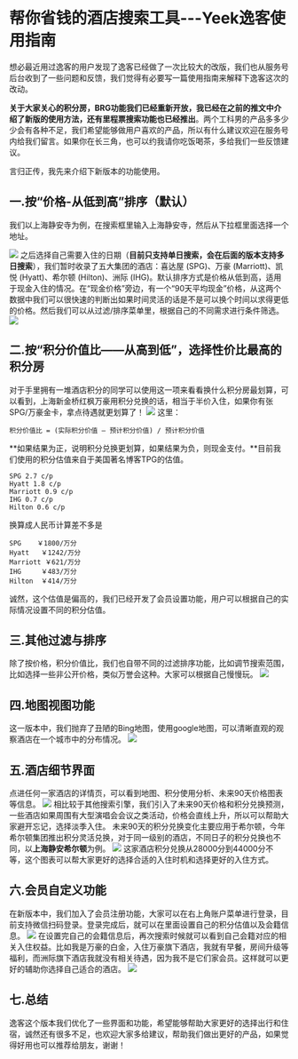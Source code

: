 # 帮你省钱的酒店搜索工具---Yeek逸客使用指南

想必最近用过逸客的用户发现了逸客已经做了一次比较大的改版，我们也从服务号后台收到了一些问题和反馈，我们觉得有必要写一篇使用指南来解释下逸客这次的改动。

**关于大家关心的积分房，BRG功能我们已经重新开放，我已经在之前的推文中介绍了新版的使用方法，还有里程票搜索功能也已经推出**。两个工科男的产品多多少少会有各种不足，我们希望能够做用户喜欢的产品，所以有什么建议欢迎在服务号内给我们留言。如果你在长三角，也可以约我请你吃饭喝茶，多给我们一些反馈建议。

言归正传，我先来介绍下新版本的功能使用。

## 一.按“价格-从低到高”排序（默认）
我们以上海静安寺为例，在搜索框里输入上海静安寺，然后从下拉框里面选择一个地址。

![](http://article.images.yeekapp.com/articleImages/undefined/b97097a6-748b-450d-8add-f1afc0153001|0.png?x-oss-process=image/resize,w_1000,limit_1/format,jpg/interlace,1)
之后选择自己需要入住的日期（**目前只支持单日搜索，会在后面的版本支持多日搜索**），我们暂时收录了五大集团的酒店：喜达屋 (SPG)、万豪 (Marriott)、凯悦 (Hyatt)、希尔顿 (Hilton)、洲际 (IHG)。默认排序方式是价格从低到高，适用于现金入住的情况。在“现金价格”旁边，有一个“90天平均现金”价格，从这两个数据中我们可以很快速的判断出如果时间灵活的话是不是可以换个时间以求得更低的价格。然后我们可以从过滤/排序菜单里，根据自己的不同需求进行条件筛选。
![](http://article.images.yeekapp.com/articleImages/undefined/17c25ff9-c6b7-4d40-822d-470bd492c670|1.png?x-oss-process=image/resize,w_1000,limit_1/format,jpg/interlace,1)
## 二.按“积分价值比——从高到低”，选择性价比最高的积分房
对于手里拥有一堆酒店积分的同学可以使用这一项来看看换什么积分房最划算，可以看到，上海新金桥红枫万豪用积分兑换的话，相当于半价入住，如果你有张SPG/万豪金卡，拿点待遇就更划算了！
![](http://article.images.yeekapp.com/articleImages/undefined/5c76208e-b0f7-4b64-84a3-f84bcf25ead3|2.png?x-oss-process=image/resize,w_1000,limit_1/format,jpg/interlace,1)
这里：

	积分价值比 = (实际积分价值 – 预计积分价值) / 预计积分价值

**如果结果为正，说明积分兑换更划算，如果结果为负，则现金支付。**目前我们使用的积分估值来自于美国著名博客TPG的估值。

	SPG 2.7 c/p
	Hyatt 1.8 c/p
	Marriott 0.9 c/p
	IHG 0.7 c/p
	Hilton 0.6 c/p

换算成人民币计算差不多是

	SPG    ￥1800/万分
	Hyatt   ￥1242/万分
	Marriott ￥621/万分
	IHG     ￥483/万分
	Hilton  ￥414/万分

诚然，这个估值是偏高的，我们已经开发了会员设置功能，用户可以根据自己的实际情况设置不同的积分估值。

## 三.其他过滤与排序
除了按价格，积分价值比，我们也自带不同的过滤排序功能，比如调节搜索范围，比如选择一些非公开价格，类似万誉会这种。大家可以根据自己慢慢玩。
![](http://article.images.yeekapp.com/articleImages/undefined/0ea0ede9-3a18-4b63-b13f-41df34ad9636|3.png?x-oss-process=image/resize,w_1000,limit_1/format,jpg/interlace,1)

## 四.地图视图功能
这一版本中，我们抛弃了丑陋的Bing地图，使用google地图，可以清晰直观的观察酒店在一个城市中的分布情况。
![](http://article.images.yeekapp.com/articleImages/undefined/721b420b-f95e-44ca-a63c-4420713962b5|4.png?x-oss-process=image/resize,w_1000,limit_1/format,jpg/interlace,1)
## 五.酒店细节界面
点进任何一家酒店的详情页，可以看到地图、积分使用分析、未来90天价格图表等信息。
![](http://article.images.yeekapp.com/articleImages/undefined/d150c5c7-d4fa-4a56-bae3-d5d951fe810e|5.png?x-oss-process=image/resize,w_1000,limit_1/format,jpg/interlace,1)
相比较于其他搜索引擎，我们引入了未来90天价格和积分兑换预测，一些酒店如果周围有大型演唱会会议之类活动，价格会直线上升，所以可以帮助大家避开忘记，选择淡季入住。
未来90天的积分兑换变化主要应用于希尔顿，今年希尔顿集团推出积分灵活兑换，对于同一级别的酒店，不同日子的积分兑换也不同，以**上海静安希尔顿**为例。
![](http://article.images.yeekapp.com/articleImages/undefined/cfd95996-f430-4fb5-887c-7c04bc61d767|6.png?x-oss-process=image/resize,w_1000,limit_1/format,jpg/interlace,1)
这家酒店积分兑换从28000分到44000分不等，这个图表可以帮大家更好的选择合适的入住时机和选择更好的入住方式。

## 六.会员自定义功能
在新版本中，我们加入了会员注册功能，大家可以在右上角账户菜单进行登录，目前支持微信扫码登录。登录完成后，就可以在里面设置自己的积分估值以及会籍信息。
![](http://article.images.yeekapp.com/articleImages/undefined/cda1fd49-e069-4485-8b6e-a7fc41ded43f|7.png?x-oss-process=image/resize,w_1000,limit_1/format,jpg/interlace,1)
在设置完自己的会籍信息后，再次搜索时候就可以看到自己会籍对应的相关入住权益。比如我是万豪的白金，入住万豪旗下酒店，我就有早餐，房间升级等福利，而洲际旗下酒店我就没有相关待遇，因为我不是它们家会员。这样就可以更好的辅助你选择自己适合的酒店。
![](http://article.images.yeekapp.com/articleImages/undefined/f805240f-efa4-42a5-a50d-456263263e22|8.png?x-oss-process=image/resize,w_1000,limit_1/format,jpg/interlace,1)

## 七.总结
逸客这个版本我们优化了一些界面和功能，希望能够帮助大家更好的选择出行和住宿，诚然还有很多不足，也欢迎大家多给建议，帮助我们做出更好的产品，如果觉得好用也可以推荐给朋友，谢谢！

